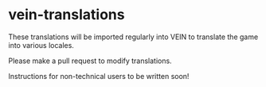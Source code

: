 # vein-translations

These translations will be imported regularly into VEIN to translate the game into various locales.

Please make a pull request to modify translations.

Instructions for non-technical users to be written soon!
